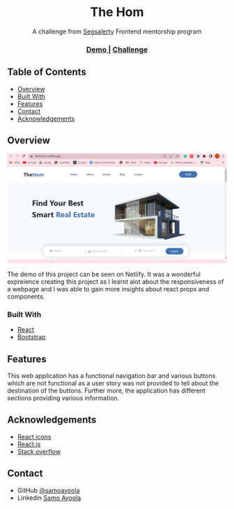 <!-- Please update value in the {}  -->

<h1 align="center">The Hom</h1>

<div align="center">
   A challenge from  <a href="https://segsalerty.slack.com/" target="_blank">Segsalerty</a>
Frontend mentorship program</div>

<div align="center">
  <h3>
    <a href="https://thehome1.netlify.app/">
      Demo
    </a>
    <span> | </span>
    <a href="https://mir-s3-cdn-cf.behance.net/project_modules/fs/04e4bb137531189.620ceb2bd1200.png">
      Challenge
    </a>
  </h3>
</div>

<!-- TABLE OF CONTENTS -->

## Table of Contents

- [Overview](#overview)
- [Built With](#built-with)
- [Features](#features)
- [Contact](#contact)
- [Acknowledgements](#acknowledgements)

<!-- OVERVIEW -->

## Overview

![screenshot](https://github.com/ayoolasamo/the_home/blob/master/public/images/Screenshot.png)

The demo of this project can be seen on Netlify. It was a wonderful expreience creating this project as I learnt alot about the responsiveness of a webpage and I was able to gain more insights about react props and components. 


### Built With

<!-- This section should list any major frameworks that you built your project using. Here are a few examples.-->

- [React](https://reactjs.org/)
- [Bootstrap](https://getbootstrap.com/)

## Features

<!-- List the features of your application or follow the template. Don't share the figma file here :) -->

This web application has a functional navigation bar and various buttons which are not functional as a user story was not provided to tell about the destination of the buttons. Further more, the application has different sections providing various information.

## Acknowledgements

<!-- This section should list any articles or add-ons/plugins that helps you to complete the project. This is optional but it will help you in the future. For exmpale -->

- [React icons](https://react-icons.github.io/react-icons)
- [React.js ](https://reactjs.org/)
- [Stack overflow](https://stackoverflow.com/)


## Contact

- GitHub [@samoayoola](https://{github.com/samoayoola})
- Linkedin [Samo Ayoola](https://www.linkedin.com/in/ayoolasamo/)
